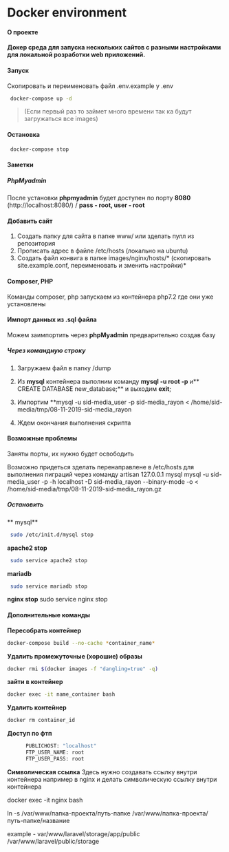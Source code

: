 # Docker environment
#### О проекте
**Докер среда для запуска нескольких сайтов с разными настройками для локальной розработки web приложений.**

#### Запуск
Скопировать и переименовать файл .env.example у .env

```bash
 docker-compose up -d
```
>  (Если первый раз то займет много времени так ка будут загружаться все images)
 
#### Остановка
```bash
 docker-compose stop
```
#### Заметки

##### PhpMyadmin
После установки **phpmyadmin** будет доступен по порту **8080** (http://localhost:8080/) / **pass - root, user - root**
#### Добавить сайт
1. Создать папку для сайта в папке www/ или зделать пулл из репозитория
2. Прописать адрес в файле /etc/hosts (локально на ubuntu)
3. Создать файл конвига в папке images/nginx/hosts/* (скопировать site.example.conf, переименовать и зменить настройки)*

#### Composer, PHP
Команды composer, php запускаем из контейнера php7.2 где они уже установлены

#### Импорт данных из .sql файла
Можем заимпортить через  **phpMyadmin** предварительно создав базу

##### Через командную строку
1. Загружаем файл в папку /dump
2. Из  **mysql** контейнера выполним команду **mysql -u root -p** и** CREATE DATABASE new_database;** и выходим  **exit**;
3. Импортим **mysql -u sid-media_user -p sid-media_rayon <  /home/sid-media/tmp/08-11-2019-sid-media_rayon

4. Ждем окончания выполнения скрипта

#### Возможные проблемы
Заняты порты, их нужно будет освободить

Возможно придеться зделать перенаправлене в /etc/hosts для выполнения пиграций через команду artisan
127.0.0.1       mysql
mysql -u sid-media_user -p -h  localhost -D sid-media_rayon  --binary-mode -o < /home/sid-media/tmp/08-11-2019-sid-media_rayon.gz

##### Остановить
**  mysql**
```bash
 sudo /etc/init.d/mysql stop
```

 **apache2 stop**
```bash
 sudo service apache2 stop
```
**mariadb**
```bash
 sudo service mariadb stop
```
 
 **nginx stop**
 sudo service nginx stop


#### Дополнительные команды
**Пересобрать контейнер**
```bash
docker-compose build --no-cache *container_name*
```

**Удалить  промежуточные (хорошие) образы**
```bash
docker rmi $(docker images -f "dangling=true" -q)
```

**зайти в контейнер**
```bash
docker exec -it name_container bash 
```

**Удалить контейнер**
```bash
docker rm container_id
```

**Доступ по фтп**
```bash
      PUBLICHOST: "localhost"
      FTP_USER_NAME: root
      FTP_USER_PASS: root
```


**Символическая ссылка**
Здесь нужно создавать ссылку внутри контейнера например в nginx и делать символическую ссылку внутри контейнера

docker exec -it nginx  bash 

ln -s /var/www/папка-проекта/путь-папке /var/www/папка-проекта/путь-папке/название

example - var/www/laravel/storage/app/public /var/www/laravel/public/storage


